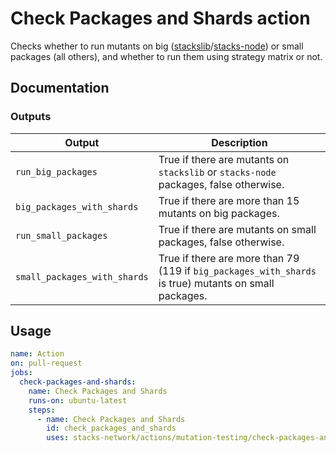 # Check Packages and Shards action

Checks whether to run mutants on big ([stackslib](https://github.com/stacks-network/stacks-core/tree/develop/stackslib)/[stacks-node](https://github.com/stacks-network/stacks-core/tree/develop/testnet/stacks-node)) or small packages (all others), and whether to run them using strategy matrix or not.

## Documentation

### Outputs
| Output | Description |
| ------------------------------- | ----------------------------------------------------- |
| `run_big_packages` | True if there are mutants on `stackslib` or `stacks-node` packages, false otherwise.
| `big_packages_with_shards` | True if there are more than 15 mutants on big packages.
| `run_small_packages` | True if there are mutants on small packages, false otherwise.
| `small_packages_with_shards` | True if there are more than 79 (119 if `big_packages_with_shards` is true) mutants on small packages.

## Usage

```yaml
name: Action
on: pull-request
jobs:
  check-packages-and-shards:
    name: Check Packages and Shards
    runs-on: ubuntu-latest
    steps:
      - name: Check Packages and Shards
        id: check_packages_and_shards
        uses: stacks-network/actions/mutation-testing/check-packages-and-shards@main
```
